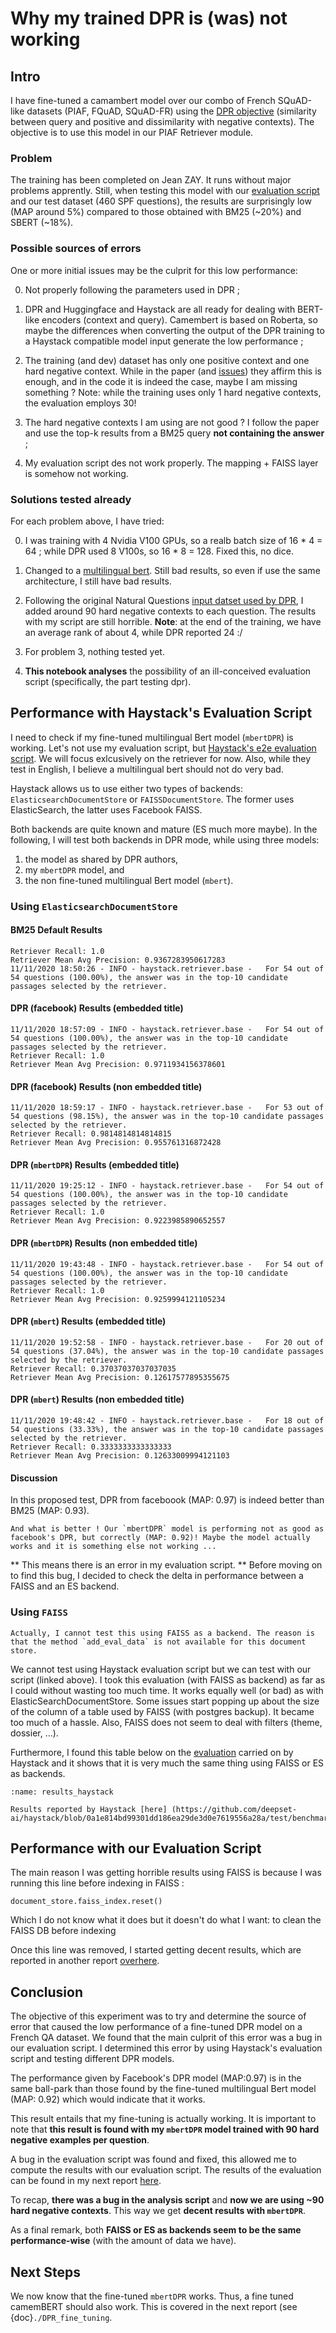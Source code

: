 
# Why my trained DPR is (was) not working


## Intro

I have fine-tuned a camambert model over our combo of French SQuAD-like datasets (PIAF, FQuAD, SQuAD-FR) using the [DPR objective](https://arxiv.org/abs/2004.04906) (similarity between query and positive and dissimilarity with negative contexts). The objective is to use this model in our PIAF Retriever module. 

### Problem 

The training has been completed on Jean ZAY. It runs without major problems apprently. Still, when testing this model with our [evaluation script](https://github.com/etalab-ia/piaf-ml/blob/master/src/evaluation/retriever_25k_eval.py) and our test dataset (460 SPF questions), the results are surprisingly low (MAP around 5%) compared to those obtained with BM25 (~20%) and SBERT (~18%).

### Possible sources of errors

One or more initial issues may be the culprit for this low performance: 

0. Not properly following the parameters used in DPR ;

1. DPR and Huggingface and Haystack are all ready for dealing with BERT-like encoders (context and query). Camembert is based on Roberta, so maybe the differences when converting the output of the DPR training to a Haystack compatible model input generate the low performance ;

2. The training (and dev) dataset has only one positive context and one hard negative context. While in the paper (and [issues](https://github.com/facebookresearch/DPR/issues/42)) they affirm this is enough, and in the code it is indeed the case, maybe I am missing something ? Note: while the training uses only 1 hard negative contexts, the evaluation employs 30!

3. The hard negative contexts I am using are not good ? I follow the paper and use the top-k results from a BM25 query **not containing the answer** ;

4. My evaluation script des not work properly. The mapping + FAISS layer is somehow not working.



### Solutions tested already

For each problem above, I have tried:

0. I was training with 4 Nvidia V100 GPUs, so a realb batch size of 16 * 4 = 64 ; while DPR used 8 V100s, so 16 * 8 = 128. Fixed this, no dice.

1. Changed to a [multilingual bert](https://huggingface.co/bert-base-multilingual-uncased). Still bad results, so even if use the same architecture, I still have bad results.
2. Following the original Natural Questions [input datset used by DPR](https://dl.fbaipublicfiles.com/dpr/data/retriever/biencoder-nq-train.json.gz), I added around 90 hard negative contexts to each question. The results with my script are still horrible. 
**Note**: at the end of the training, we have an average rank of about 4, while DPR reported 24 :/ 


3. For problem 3, nothing tested yet.

4. **This notebook analyses** the possibility of an ill-conceived evaluation script (specifically, the part testing dpr).

## Performance with Haystack's Evaluation Script

I need to check if my fine-tuned multilingual Bert model (`mbertDPR`) is working. Let's not use my evaluation script, but [Haystack's e2e evaluation script](https://github.com/deepset-ai/haystack/blob/master/tutorials/Tutorial5_Evaluation.ipynb). We will focus exlcusively on the retriever for now. Also, while they test in English, I believe a multilingual bert should not do very bad. 

Haystack allows us to use either two types of backends: `ElasticsearchDocumentStore` or `FAISSDocumentStore`.
The former uses ElasticSearch, the latter uses Facebook FAISS.

Both backends are quite known and mature (ES much more maybe). In the following, I will test both backends in DPR mode, while using three models: 

1. the model as shared by DPR authors,
2. my `mbertDPR` model, and
3. the non fine-tuned multilingual Bert model (`mbert`).

### Using `ElasticsearchDocumentStore`

#### BM25 Default Results

```
Retriever Recall: 1.0
Retriever Mean Avg Precision: 0.9367283950617283
11/11/2020 18:50:26 - INFO - haystack.retriever.base -   For 54 out of 54 questions (100.00%), the answer was in the top-10 candidate passages selected by the retriever.

```

#### DPR (facebook) Results (embedded title)
```
11/11/2020 18:57:09 - INFO - haystack.retriever.base -   For 54 out of 54 questions (100.00%), the answer was in the top-10 candidate passages selected by the retriever.
Retriever Recall: 1.0
Retriever Mean Avg Precision: 0.9711934156378601
```

#### DPR (facebook) Results (non embedded title)
```
11/11/2020 18:59:17 - INFO - haystack.retriever.base -   For 53 out of 54 questions (98.15%), the answer was in the top-10 candidate passages selected by the retriever.
Retriever Recall: 0.9814814814814815
Retriever Mean Avg Precision: 0.955761316872428 
```


#### DPR (`mbertDPR`) Results (embedded title)

```
11/11/2020 19:25:12 - INFO - haystack.retriever.base -   For 54 out of 54 questions (100.00%), the answer was in the top-10 candidate passages selected by the retriever.
Retriever Recall: 1.0
Retriever Mean Avg Precision: 0.9223985890652557
```

#### DPR (`mbertDPR`) Results (non embedded title)

```
11/11/2020 19:43:48 - INFO - haystack.retriever.base -   For 54 out of 54 questions (100.00%), the answer was in the top-10 candidate passages selected by the retriever.
Retriever Recall: 1.0
Retriever Mean Avg Precision: 0.9259994121105234
```

#### DPR (`mbert`) Results (embedded title)
```
11/11/2020 19:52:58 - INFO - haystack.retriever.base -   For 20 out of 54 questions (37.04%), the answer was in the top-10 candidate passages selected by the retriever.
Retriever Recall: 0.37037037037037035
Retriever Mean Avg Precision: 0.12617577895355675
```


#### DPR (`mbert`) Results (non embedded title)
```
11/11/2020 19:48:42 - INFO - haystack.retriever.base -   For 18 out of 54 questions (33.33%), the answer was in the top-10 candidate passages selected by the retriever.
Retriever Recall: 0.3333333333333333
Retriever Mean Avg Precision: 0.12633009994121103
```

#### Discussion

In this proposed test, DPR from faceboook (MAP: 0.97) is indeed better than BM25 (MAP: 0.93). 

```{attention}
And what is better ! Our `mbertDPR` model is performing not as good as facebook's DPR, but correctly (MAP: 0.92)! Maybe the model actually works and it is something else not working ... 
```

** This means there is an error in my evaluation script. ** Before moving on to find this bug, I decided to check the delta in performance between a FAISS and an ES backend.


### Using `FAISS`

```{error}
Actually, I cannot test this using FAISS as a backend. The reason is that the method `add_eval_data` is not available for this document store.
```

We cannot test using Haystack evaluation script but we can test with our script (linked above). I took this evaluation (with FAISS as backend) as far as I could without wasting too much time. It works equally well (or bad) as with ElasticSearchDocumentStore. Some issues start popping up about the size of the column of a table used by FAISS (with postgres backup). It became too much of a hassle. Also, FAISS does not seem to deal with filters (theme, dossier, ...).

Furthermore, I found this table below on the [evaluation](https://github.com/deepset-ai/haystack/blob/2531c8e0613f24b66838ab82ed02024d505aa578/test/benchmarks/retriever_query_results.csv) carried on by Haystack and it shows that it is very much the same thing using FAISS or ES as backends.


```{figure} ../../assets/piaf/haystack_ES_faiss_backend.png
:name: results_haystack

Results reported by Haystack [here] (https://github.com/deepset-ai/haystack/blob/0a1e814bd99301dd186ea29de3d0e7619556a28a/test/benchmarks/retriever_query_results.csv)
```
## Performance with our Evaluation Script 
The main reason I was getting horrible results using FAISS is because I was running this line before indexing in FAISS :
```
document_store.faiss_index.reset()
```

Which I do not know what it does but it doesn't do what I want: to clean the FAISS DB before indexing 

Once this line was removed, I started getting decent results, which are reported in another report [overhere]().

## Conclusion

The objective of this experiment was to try and determine the source of error that caused the low performance of a fine-tuned DPR model on a French QA dataset. We found that the main culprit of this error was a bug in our evaluation script. I determined this error by using Haystack's evaluation script and testing different DPR models.

The performance given by Facebook's DPR model (MAP:0.97) is in the same ball-park than those found by the fine-tuned multilingual Bert model (MAP: 0.92) which would indicate that it works.

This result entails that my fine-tuning is actually working. It is important to note that **this result is found with my `mbertDPR` model trained with 90 hard negative examples per question**.

A bug in the evaluation script was found and fixed, this allowed me to compute the results with our evaluation script. The results of the evaluation can be found in my next report [here](). 

To recap, **there was a bug in the analysis script** and **now we are using ~90 hard negative contexts**. This way we get **decent results with `mbertDPR`**.

As a final remark, both **FAISS or ES as backends seem to be the same performance-wise** (with the amount of data we have).



## Next Steps

We now know that the fine-tuned `mbertDPR` works. Thus, a fine tuned camemBERT should also work. This is covered in the next report (see {doc}`./DPR_fine_tuning`.
